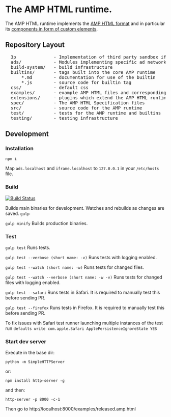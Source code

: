 <!---
Copyright 2015 The AMP HTML Authors. All Rights Reserved.

Licensed under the Apache License, Version 2.0 (the "License");
you may not use this file except in compliance with the License.
You may obtain a copy of the License at

      http://www.apache.org/licenses/LICENSE-2.0

Unless required by applicable law or agreed to in writing, software
distributed under the License is distributed on an "AS-IS" BASIS,
WITHOUT WARRANTIES OR CONDITIONS OF ANY KIND, either express or implied.
See the License for the specific language governing permissions and
limitations under the License.
-->

# The AMP HTML runtime.

The AMP HTML runtime implements the [AMP HTML format](spec/amp-html-format.md) and
in particular its [components in form of custom elements](spec/amp-html-components.md).

## Repository Layout
<pre>
  3p              - Implementation of third party sandbox iframes.
  ads/            - Modules implementing specific ad networks used in <amp-ad>
  build-system/   - build infrastructure
  builtins/       - tags built into the core AMP runtime
      *.md        - documentation for use of the builtin
      *.js        - source code for builtin tag
  css/            - default css
  examples/       - example AMP HTML files and corresponding assets
  extensions/     - plugins which extend the AMP HTML runtime's core set of tags
  spec/           - The AMP HTML Specification files
  src/            - source code for the AMP runtime
  test/           - tests for the AMP runtime and builtins
  testing/        - testing infrastructure
</pre>

## Development

### Installation

`npm i`

Map `ads.localhost` and `iframe.localhost` to `127.0.0.1` in your `/etc/hosts` file.

### Build

[![Build Status](https://magnum.travis-ci.com/ampproject/amphtml.svg?token=AmxgqDRzeUjVvqT2oydf&branch=master)](https://magnum.travis-ci.com/ampproject/amphtml)

Builds main binaries for development. Watches and rebuilds as changes are saved.
`gulp`

`gulp minify`
Builds production binaries.

### Test

`gulp test`
Runs tests.

`gulp test --verbose (short name: -v)`
Runs tests with logging enabled.

`gulp test --watch (short name: -w)`
Runs tests for changed files.

`gulp test --watch --verbose (short name: -w -v)`
Runs tests for changed files with logging enabled.

`gulp test --safari`
Runs tests in Safari. It is required to manually test this before sending PR.

`gulp test --firefox`
Runs tests in Firefox. It is required to manually test this before sending PR.

To fix issues with Safari test runner launching multiple instances of the test run
`defaults write com.apple.Safari ApplePersistenceIgnoreState YES`

### Start dev server

Execute in the base dir:

`python -m SimpleHTTPServer`

or:

`npm install http-server -g`

and then:

`http-server -p 8000 -c-1`

Then go to http://localhost:8000/examples/released.amp.html
